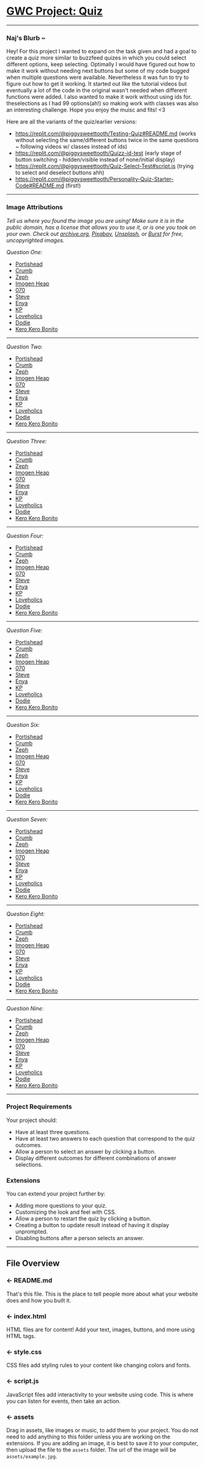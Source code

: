 # [GWC Project: Quiz](https://quiz-final.piggysweettooth.repl.co/)
___
### Naj's Blurb ~ 

Hey! For this project I wanted to expand on the task given and had a goal to create a quiz more similar to buzzfeed quizes in which you could select different options, keep selecting. Optimally I would have figured out how to make it work without needing next buttons but some of my code bugged when multiple questions were available. Nevertheless it was fun to try to figure out how to get it working. It started out like the tutorial videos but eventually a lot of the code in the original wasn't needed when different functions were added. I also wanted to make it work without using ids for. theselections as I had 99 options(ah!) so making work with classes was also an interesting challenge. Hope you enjoy the muisc and fits! <3 

Here are all the variants of the quiz/earlier versions:
- https://replit.com/@piggysweettooth/Testing-Quiz#README.md (works without selecting the same/different buttons twice in the same questions ~ following videos w/ classes instead of ids)
- https://replit.com/@piggysweettooth/Quizz-id-test (early stage of button switching - hidden/visible instead of none/initial display)
- https://replit.com/@piggysweettooth/Quiz-Select-Test#script.js (trying to select and deselect buttons ahh)
- https://replit.com/@piggysweettooth/Personality-Quiz-Starter-Code#README.md (first!)
___
### Image Attributions
*Tell us where you found the image you are using! Make sure it is in the public domain, has a license that allows you to use it, or is one you took on your own. Check out [archive.org](https://archive.org/), [Pixabay](https://pixabay.com/), [Unsplash](https://unsplash.com/), or [Burst](https://burst.shopify.com/) for free, uncopyrighted images.*

*Question One:*
- [Portishead](https://www.pexels.com/photo/studio-shot-of-female-model-sitting-on-chair-9656898/)
- [Crumb](https://www.pexels.com/photo/selective-focus-photography-of-woman-wearing-gray-lace-spaghetti-strap-crop-top-leaning-on-wall-2869067/)
- [Zeph](https://www.pexels.com/photo/low-angle-photo-of-woman-wearing-brown-coat-3155469/)
- [Imogen Heap](https://pixabay.com/photos/woman-model-portrait-pose-style-4292183/)
- [070](https://www.pexels.com/photo/photo-of-woman-wearing-white-dress-shirt-3754164/)
- [Steve](https://www.pexels.com/photo/photo-of-woman-wearing-fedora-hat-4124201/ )
- [Enya](https://www.pexels.com/photo/photo-of-woman-wearing-white-sweater-4126256/)
- [KP](https://www.pexels.com/photo/low-angle-photography-of-two-women-standing-under-white-and-blue-sky-1721558/)
- [Loveholics](https://www.pexels.com/photo/adult-attractive-ballet-body-206540/)
- [Dodie](https://www.pexels.com/photo/elegant-asian-female-sitting-on-stool-in-garden-6279414/)
- [Kero Kero Bonito](https://www.google.com/url?q=https://www.pexels.com/photo/woman-in-pink-and-white-long-sleeve-dress-2703203/&sa=D&source=docs&ust=1659655613900706&usg=AOvVaw1TRLvtIiO5Bpxrigas6YV2)
___
*Question Two:*
- [Portishead](https://www.pexels.com/photo/monochrome-photo-of-woman-talking-on-phone-2938920/)
- [Crumb](https://www.pexels.com/photo/two-women-in-white-and-black-shirts-3012451/)
- [Zeph](https://www.pexels.com/photo/woman-in-green-dress-sitting-on-the-floor-7752433/)
- [Imogen Heap](https://www.pexels.com/photo/a-woman-in-purple-dress-5447533/)
- [070](https://www.pexels.com/photo/woman-in-gray-jacket-and-lbue-jeans-794432/)
- [Steve](https://www.pexels.com/photo/woman-in-white-robe-standing-on-brown-field-10679197/)
- [Enya](https://www.pexels.com/photo/photo-of-woman-touching-her-sunglasses-3374436/)
- [KP](https://www.pexels.com/photo/girl-in-hat-and-sunglasses-posing-at-fair-10906811/)
- [Loveholics](https://www.pexels.com/photo/fashion-model-posing-on-a-terrace-12162504/)
- [Dodie](https://www.pexels.com/photo/a-woman-walking-on-the-street-6381065/)
- [Kero Kero Bonito](https://www.pexels.com/photo/woman-holding-a-stuffed-toy-3586021/)
___
*Question Three:*
- [Portishead](https://www.pexels.com/photo/woman-sitting-on-machinery-2820581/ )
- [Crumb](https://www.pexels.com/photo/woman-in-white-jumper-sitting-on-white-fabric-5966527/)
- [Zeph](https://www.pexels.com/photo/sexy-woman-in-a-black-dress-11741979/)
- [Imogen Heap](https://www.pexels.com/photo/woman-wearing-blue-fur-coat-and-dress-1375736/)
- [070](https://www.pexels.com/photo/woman-in-red-crew-neck-long-sleeved-shirt-2771148/)
- [Steve](https://www.pexels.com/photo/photo-of-woman-holding-disco-ball-3421863/)
- [Enya](https://www.pexels.com/photo/1856998/ )
- [KP](https://www.pexels.com/photo/woman-in-black-suit-sitting-on-red-chair-12234783/)
- [Loveholics](https://www.pexels.com/photo/portrait-of-woman-pulling-sock-9656919/)
- [Dodie](https://www.pexels.com/photo/woman-in-orange-coat-and-pants-standing-on-brown-grass-field-7576760/)
- [Kero Kero Bonito](https://www.pexels.com/photo/woman-in-red-coat-wearing-monokini-and-red-stockings-912788/)
___
*Question Four:*
- [Portishead](https://www.pexels.com/photo/woman-wearing-pink-overcoat-and-black-inner-top-2043590/)
- [Crumb](https://www.pexels.com/photo/woman-in-blue-dress-wearing-gold-necklace-8003897/)
- [Zeph](https://www.pexels.com/photo/photo-of-woman-wearing-red-dress-2419470/)
- [Imogen Heap](https://pixabay.com/de/photos/mode-sch%c3%b6nheit-frau-prinzessin-6203956/)
- [070](https://www.pexels.com/photo/photo-of-woman-wearing-silver-dress-3587317/ )
- [Steve](https://www.pexels.com/photo/woman-in-white-spaghetti-strap-dress-sitting-on-grass-3193763/ )
- [Enya](https://pixabay.com/photos/woman-portrait-ai-yem-dress-6466382/)
- [KP](https://www.pexels.com/photo/alluring-woman-in-an-elegant-red-gown-6540372/ )
- [Loveholics](https://www.pexels.com/photo/woman-wearing-white-and-yellow-scoop-neck-mini-dress-884979/)
- [Dodie](https://www.pexels.com/photo/woman-in-pink-dress-sitting-on-chair-1187822/)
- [Kero Kero Bonito](https://www.pexels.com/photo/a-young-woman-in-a-bucket-hat-and-crop-top-8973454/ )
___
*Question Five:*
- [Portishead](https://www.pexels.com/photo/a-woman-in-brown-coat-standing-near-the-wall-10344479/)
- [Crumb](https://stocksnap.io/photo/woman-female-QUEWLQQTG3)
- [Zeph](https://www.pexels.com/photo/photo-of-woman-sitting-beside-plants-3120342/)
- [Imogen Heap](https://www.pexels.com/photo/photo-of-woman-wearing-blue-dress-3893105/)
- [070](https://www.pexels.com/photo/woman-in-gray-blazer-stands-on-gray-concrete-floor-914668/)
- [Steve](https://www.pexels.com/photo/photo-of-man-leaning-on-handrail-4053231/ )
- [Enya](https://www.pexels.com/photo/woman-wearing-black-off-shoulder-2860890/)
- [KP](https://www.pexels.com/photo/woman-wearing-green-jacket-and-brown-pants-3641425/)
- [Loveholics](https://www.pexels.com/photo/photo-of-people-standing-near-each-other-3062628/)
- [Dodie](https://pixabay.com/photos/girl-beautiful-fashion-woman-2099363/ )
- [Kero Kero Bonito](https://www.pexels.com/photo/a-pretty-woman-in-oversized-black-shirt-posing-while-doing-a-peace-sign-9637848/)
___
*Question Six:*
- [Portishead](https://cdn.pixabay.com/photo/2017/05/12/08/27/gothic-2306457__480.jpg)
- [Crumb](https://www.pexels.com/photo/standing-woman-wearing-orange-button-collared-top-near-red-and-yellow-flowers-1852382/)
- [Zeph](https://www.pexels.com/photo/a-woman-in-black-shirt-11665781/)
- [Imogen Heap](https://stocksnap.io/photo/80s-fashion-ONFJYYWCTQ)
- [070](https://www.pexels.com/photo/a-man-in-black-shirt-and-pants-leaning-on-the-wall-while-wearing-a-bucket-hat-11575125/)
- [Steve](https://www.pexels.com/photo/photo-of-woman-wearing-blue-shirt-2903088/)
- [Enya](https://www.pexels.com/photo/woman-wearing-sunglasses-3002547/)
- [KP](https://cdn.pixabay.com/photo/2021/08/31/11/59/androgynous-6588615__480.jpg )
- [Loveholics](https://www.pexels.com/photo/standing-woman-raising-her-hands-2014873/ 
)
- [Dodie](https://www.pexels.com/photo/photo-of-woman-leaning-on-the-wall-3018851/)
- [Kero Kero Bonito](https://www.pexels.com/photo/woman-wearing-white-shirt-and-blue-denim-jacket-3422949/)
___
*Question Seven:*
- [Portishead]([https://www.pexels.com/photo/adult-beanie-beautiful-beauty-206434/](https://stocksnap.io/photo/mini-car-ZJBKGKNDIV))
- [Crumb](https://www.pexels.com/photo/woman-wearing-red-turtleneck-top-3220360/)
- [Zeph](https://pixabay.com/photos/girl-roller-skates-bench-model-5539094/)
- [Imogen Heap](https://www.pexels.com/photo/woman-holding-candle-lantern-1828307/)
- [070](https://www.pexels.com/photo/woman-in-black-coat-standing-on-road-3991140/)
- [Steve](https://pixabay.com/photos/woman-model-portrait-pose-style-6496881/ )
- [Enya](https://www.pexels.com/photo/woman-sitting-in-observation-tower-in-new-york-12551617)
- [KP](https://cdn.pixabay.com/photo/2019/08/07/07/05/woman-4390055__480.jpg)
- [Loveholics](https://www.pexels.com/photo/woman-standing-outdoors-3533238/)
- [Dodie](https://www.pexels.com/photo/woman-holding-sunflower-2901913/)
- [Kero Kero Bonito](https://www.pexels.com/photo/photo-of-woman-leaning-on-wall-4052179/)
___
*Question Eight:*
- [Portishead](https://www.pexels.com/photo/women-s-black-strapless-top-and-white-skirt-2867822/)
- [Crumb](https://www.pexels.com/photo/woman-in-brown-floral-long-sleeve-shirt-and-brown-skirt-standing-on-road-4077936/)
- [Zeph](https://www.pexels.com/photo/ethnic-female-standing-with-photo-camera-in-nature-6121166/)
- [Imogen Heap](https://www.pexels.com/photo/photo-of-woman-standing-on-stairs-2312223/)
- [070](https://pixabay.com/photos/asian-woman-fashion-museum-art-7276658/)
- [Steve](https://www.pexels.com/photo/photo-of-man-bringing-radio-3620411/ )
- [Enya](https://www.pexels.com/photo/photo-of-woman-standing-in-the-middle-of-the-road-4067553/)
- [KP](https://www.pexels.com/photo/sitting-woman-wearing-red-sweater-and-purple-pants-1704)
- [Loveholics](https://www.pexels.com/photo/woman-kicking-her-right-leg-3095295/)
- [Dodie](https://www.pexels.com/photo/woman-wearing-a-dress-2235071/ )
- [Kero Kero Bonito](https://cdn.pixabay.com/photo/2021/04/07/05/56/woman-6158131__480.jpg)
___
*Question Nine:*
- [Portishead](https://www.pexels.com/photo/adult-beanie-beautiful-beauty-206434/)
- [Crumb](https://www.pexels.com/photo/man-wearing-stripes-shirt-3261059/)
- [Zeph](https://pixabay.com/photos/woman-fashion-beauty-beautiful-5975243/)
- [Imogen Heap](https://stocksnap.io/photo/fashion-woman-RDELMWMWTZ)
- [070](https://www.pexels.com/photo/portrait-of-a-young-woman-with-braids-skateboard-and-headphones-12890036/)
- [Steve](https://www.pexels.com/photo/photo-of-woman-wearing-denim-polo-3393501/)
- [Enya](https://www.pexels.com/photo/woman-in-brown-tank-top-wearing-a-gray-face-mask-7752829/)
- [KP](https://www.pexels.com/photo/woman-in-pink-and-teal-dress-standing-on-stairs-3217260/)
- [Loveholics](https://pixabay.com/photos/woman-model-portrait-pose-style-6540891/ )
- [Dodie](https://www.pexels.com/photo/photo-of-man-wearing-red-shirt-1879874/)
- [Kero Kero Bonito](https://www.pexels.com/photo/woman-in-pink-zip-up-jacket-and-blue-denim-jeans-2853909/)

___

### Project Requirements
Your project should:
- Have at least three questions.
- Have at least two answers to each question that correspond to the quiz outcomes.
- Allow a person to select an answer by clicking a button.
- Display different outcomes for different combinations of answer selections.


### Extensions
You can extend your project further by:
- Adding more questions to your quiz.
- Customizing the look and feel with CSS.
- Allow a person to restart the quiz by clicking a button.
- Creating a button to update result instead of having it display unprompted.
- Disabling buttons after a person selects an answer.
___

## File Overview

### ← README.md

That's this file. This is the place to tell people more about what your website does and how you built it. 

### ← index.html

HTML files are for content! Add your text, images, buttons, and more using HTML tags.

### ← style.css

CSS files add styling rules to your content like changing colors and fonts. 

### ← script.js

JavaScript files add interactivity to your website using code. This is where you can listen for events, then take an action.

### ← assets

Drag in assets, like images or music, to add them to your project. You do not need to add anything to this folder unless you are working on the extensions. If you are adding an image, it is best to save it to your computer, then upload the file to the `assets` folder. The url of the image will be `assets/example.jpg`.

